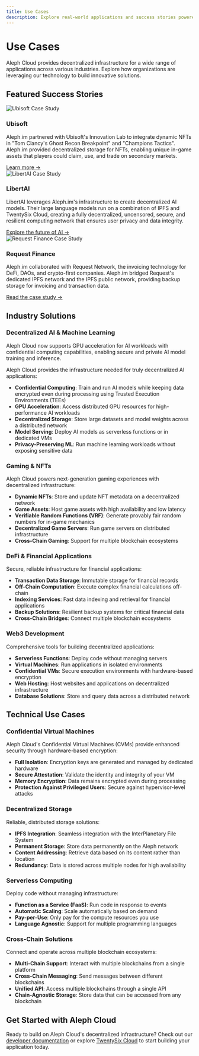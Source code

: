 ```yaml
---
title: Use Cases
description: Explore real-world applications and success stories powered by Aleph Cloud's decentralized infrastructure
---
```


# Use Cases

<div class="custom-block tip">
  <p>Aleph Cloud provides decentralized infrastructure for a wide range of applications across various industries. Explore how organizations are leveraging our technology to build innovative solutions.</p>
</div>

## Featured Success Stories

<div class="vp-card-container">
  <div class="vp-card">
    <div class="vp-card-image">
      <img src="/public/champion-tactics.png" alt="Ubisoft Case Study" />
    </div>
    <div class="vp-card-content">
      <h3>Ubisoft</h3>
      <p>Aleph.im partnered with Ubisoft's Innovation Lab to integrate dynamic NFTs in "Tom Clancy's Ghost Recon Breakpoint" and "Champions Tactics". Aleph.im provided decentralized storage for NFTs, enabling unique in-game assets that players could claim, use, and trade on secondary markets.</p>
      <div class="vp-card-footer">
        <a href="https://championstactics.ubisoft.com/" target="_blank" rel="noopener noreferrer">Learn more →</a>
      </div>
    </div>
  </div>

  <div class="vp-card">
    <div class="vp-card-image">
      <img src="/public/libertai-logo.svg" alt="LibertAI Case Study" />
    </div>
    <div class="vp-card-content">
      <h3>LibertAI</h3>
      <p>LibertAI leverages Aleph.im's infrastructure to create decentralized AI models. Their large language models run on a combination of IPFS and TwentySix Cloud, creating a fully decentralized, uncensored, secure, and resilient computing network that ensures user privacy and data integrity.</p>
      <div class="vp-card-footer">
        <a href="https://libertai.io/" target="_blank" rel="noopener noreferrer">Explore the future of AI →</a>
      </div>
    </div>
  </div>

  <div class="vp-card">
    <div class="vp-card-image">
      <img src="/public/libertai-logo.svg" alt="Request Finance Case Study" />
    </div>
    <div class="vp-card-content">
      <h3>Request Finance</h3>
      <p>Aleph.im collaborated with Request Network, the invoicing technology for DeFi, DAOs, and crypto-first companies. Aleph.im bridged Request's dedicated IPFS network and the IPFS public network, providing backup storage for invoicing and transaction data.</p>
      <div class="vp-card-footer">
        <a href="https://medium.com/aleph-im/aleph-im-partners-with-request-network-to-expand-their-decentralized-storage-of-invoicing-data-on-359bbb2d3a0c" target="_blank" rel="noopener noreferrer">Read the case study →</a>
      </div>
    </div>
  </div>
</div>

## Industry Solutions

### Decentralized AI & Machine Learning

<div class="custom-block warning">
  <p>Aleph Cloud now supports GPU acceleration for AI workloads with confidential computing capabilities, enabling secure and private AI model training and inference.</p>
</div>

Aleph Cloud provides the infrastructure needed for truly decentralized AI applications:

- **Confidential Computing**: Train and run AI models while keeping data encrypted even during processing using Trusted Execution Environments (TEEs)
- **GPU Acceleration**: Access distributed GPU resources for high-performance AI workloads
- **Decentralized Storage**: Store large datasets and model weights across a distributed network
- **Model Serving**: Deploy AI models as serverless functions or in dedicated VMs
- **Privacy-Preserving ML**: Run machine learning workloads without exposing sensitive data

### Gaming & NFTs

Aleph Cloud powers next-generation gaming experiences with decentralized infrastructure:

- **Dynamic NFTs**: Store and update NFT metadata on a decentralized network
- **Game Assets**: Host game assets with high availability and low latency
- **Verifiable Random Functions (VRF)**: Generate provably fair random numbers for in-game mechanics
- **Decentralized Game Servers**: Run game servers on distributed infrastructure
- **Cross-Chain Gaming**: Support for multiple blockchain ecosystems

### DeFi & Financial Applications

Secure, reliable infrastructure for financial applications:

- **Transaction Data Storage**: Immutable storage for financial records
- **Off-Chain Computation**: Execute complex financial calculations off-chain
- **Indexing Services**: Fast data indexing and retrieval for financial applications
- **Backup Solutions**: Resilient backup systems for critical financial data
- **Cross-Chain Bridges**: Connect multiple blockchain ecosystems

### Web3 Development

Comprehensive tools for building decentralized applications:

- **Serverless Functions**: Deploy code without managing servers
- **Virtual Machines**: Run applications in isolated environments
- **Confidential VMs**: Secure execution environments with hardware-based encryption
- **Web Hosting**: Host websites and applications on decentralized infrastructure
- **Database Solutions**: Store and query data across a distributed network

## Technical Use Cases

### Confidential Virtual Machines

Aleph Cloud's Confidential Virtual Machines (CVMs) provide enhanced security through hardware-based encryption:

- **Full Isolation**: Encryption keys are generated and managed by dedicated hardware
- **Secure Attestation**: Validate the identity and integrity of your VM
- **Memory Encryption**: Data remains encrypted even during processing
- **Protection Against Privileged Users**: Secure against hypervisor-level attacks

### Decentralized Storage

Reliable, distributed storage solutions:

- **IPFS Integration**: Seamless integration with the InterPlanetary File System
- **Permanent Storage**: Store data permanently on the Aleph network
- **Content Addressing**: Retrieve data based on its content rather than location
- **Redundancy**: Data is stored across multiple nodes for high availability

### Serverless Computing

Deploy code without managing infrastructure:

- **Function as a Service (FaaS)**: Run code in response to events
- **Automatic Scaling**: Scale automatically based on demand
- **Pay-per-Use**: Only pay for the compute resources you use
- **Language Agnostic**: Support for multiple programming languages

### Cross-Chain Solutions

Connect and operate across multiple blockchain ecosystems:

- **Multi-Chain Support**: Interact with multiple blockchains from a single platform
- **Cross-Chain Messaging**: Send messages between different blockchains
- **Unified API**: Access multiple blockchains through a single API
- **Chain-Agnostic Storage**: Store data that can be accessed from any blockchain

## Get Started with Aleph Cloud

Ready to build on Aleph Cloud's decentralized infrastructure? Check out our [developer documentation](/devhub/) or explore [TwentySix Cloud](https://www.twentysix.cloud/) to start building your application today.
